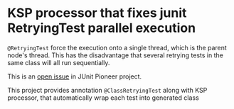 # KSP processor that fixes junit RetryingTest parallel execution

`@RetryingTest` force the execution onto a single thread, which is the parent node's thread. 
This has the disadvantage that several retrying tests in the same class will all run sequentially.

This is an [open issue](https://github.com/junit-pioneer/junit-pioneer/issues/276) in JUnit Pioneer project.

This project provides annotation `@ClassRetryingTest` along with
KSP processor, that automatically wrap each test into 
generated class

